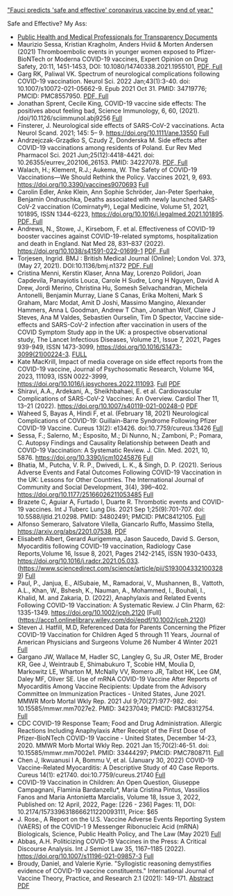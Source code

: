 ["Fauci predicts 'safe and effective' coronavirus vaccine by end of year."](https://www.nbcnews.com/news/us-news/fauci-predicts-safe-effective-coronavirus-vaccine-end-year-n1239055)

Safe and Effective? My Ass:

- [Public Health and Medical Professionals for Transparency Documents](https://phmpt.org/)
-  Maurizio Sessa, Kristian Kragholm, Anders Hviid & Morten Andersen (2021) Thromboembolic events in younger women exposed to Pfizer-BioNTech or Moderna COVID-19 vaccines, Expert Opinion on Drug Safety, 20:11, 1451-1453, DOI: 10.1080/14740338.2021.1955101, [PDF, Full](https://www.tandfonline.com/doi/epdf/10.1080/14740338.2021.1955101?needAccess=true&role=button)
- Garg RK, Paliwal VK. Spectrum of neurological complications following COVID-19 vaccination. Neurol Sci. 2022 Jan;43(1):3-40. doi: 10.1007/s10072-021-05662-9. Epub 2021 Oct 31. PMID: 34719776; PMCID: PMC8557950. [PDF, Full](https://link.springer.com/article/10.1007/s10072-021-05662-9)
- Jonathan Sprent, Cecile King, COVID-19 vaccine side effects: The positives about feeling bad, Science Immunology, 6, 60, (2021). /doi/10.1126/sciimmunol.abj9256 [Full](https://www.science.org/doi/10.1126/science.370.6520.1022)
-  Finsterer, J. Neurological side effects of SARS-CoV-2 vaccinations. Acta Neurol Scand. 2021; 145: 5– 9. https://doi.org/10.1111/ane.13550 [Full](https://onlinelibrary.wiley.com/doi/full/10.1111/ane.13550)
- Andrzejczak-Grządko S, Czudy Z, Donderska M. Side effects after COVID-19 vaccinations among residents of Poland. Eur Rev Med Pharmacol Sci. 2021 Jun;25(12):4418-4421. doi: 10.26355/eurrev_202106_26153. PMID: 34227078. [PDF, Full](https://www.researchgate.net/profile/Sylwia-Andrzejczak-Grzadko/publication/353044506_Side_effects_after_COVID-19_vaccinations_among_residents_of_Poland/links/60f2b3bffb568a7098b6951b/Side-effects-after-COVID-19-vaccinations-among-residents-of-Poland.pdf)
- Walach, H.; Klement, R.J.; Aukema, W. The Safety of COVID-19 Vaccinations—We Should Rethink the Policy. Vaccines 2021, 9, 693. https://doi.org/10.3390/vaccines9070693 [Full](https://www.mdpi.com/2076-393X/9/7/693/htm)
- Carolin Edler, Anke Klein, Ann Sophie Schröder, Jan-Peter Sperhake, Benjamin Ondruschka, Deaths associated with newly launched SARS-CoV-2 vaccination (Comirnaty®), Legal Medicine, Volume 51, 2021, 101895, ISSN 1344-6223, https://doi.org/10.1016/j.legalmed.2021.101895. [PDF, Full](https://www.sciencedirect.com/science/article/pii/S1344622321000596)
- Andrews, N., Stowe, J., Kirsebom, F. et al. Effectiveness of COVID-19 booster vaccines against COVID-19-related symptoms, hospitalization and death in England. Nat Med 28, 831–837 (2022). https://doi.org/10.1038/s41591-022-01699-1 [PDF, Full](https://www.nature.com/articles/s41591-022-01699-1.pdf)
- Torjesen, Ingrid.  BMJ : British Medical Journal (Online); London Vol. 373,  (May 27, 2021). DOI:10.1136/bmj.n1372 [PDF, Full](https://www.proquest.com/openview/c86c106b2df1b9a1568111543276a6e6/1?pq-origsite=gscholar&cbl=2043523)
- Cristina Menni, Kerstin Klaser, Anna May, Lorenzo Polidori, Joan Capdevila, Panayiotis Louca, Carole H Sudre, Long H Nguyen, David A Drew, Jordi Merino, Christina Hu, Somesh Selvachandran, Michela Antonelli, Benjamin Murray, Liane S Canas, Erika Molteni, Mark S Graham, Marc Modat, Amit D Joshi, Massimo Mangino, Alexander Hammers, Anna L Goodman, Andrew T Chan, Jonathan Wolf, Claire J Steves, Ana M Valdes, Sebastien Ourselin, Tim D Spector,
Vaccine side-effects and SARS-CoV-2 infection after vaccination in users of the COVID Symptom Study app in the UK: a prospective observational study, The Lancet Infectious Diseases, Volume 21, Issue 7, 2021, Pages 939-949, ISSN 1473-3099, https://doi.org/10.1016/S1473-3099(21)00224-3. [FULL](https://www.sciencedirect.com/science/article/pii/S1473309921002243)
- Kate MacKrill, Impact of media coverage on side effect reports from the COVID-19 vaccine, Journal of Psychosomatic Research, Volume 164, 2023, 111093, ISSN 0022-3999, https://doi.org/10.1016/j.jpsychores.2022.111093. [Full](https://www.sciencedirect.com/science/article/pii/S0022399922003786) [PDF](https://reader.elsevier.com/reader/sd/pii/S0022399922003786?token=5C7BC7A1B96C6EF9527275C787B6EF251C10C03E96D79E3A09B27A852971606E330A460723AFDC9DD70620A52BABBD57&originRegion=us-east-1&originCreation=20221231163412)
- Shiravi, A.A., Ardekani, A., Sheikhbahaei, E. et al. Cardiovascular Complications of SARS-CoV-2 Vaccines: An Overview. Cardiol Ther 11, 13–21 (2022). https://doi.org/10.1007/s40119-021-00248-0 [PDF](https://link.springer.com/content/pdf/10.1007/s40119-021-00248-0.pdf?pdf=button%20sticky)
- Waheed S, Bayas A, Hindi F, et al. (February 18, 2021) Neurological Complications of COVID-19: Guillain-Barre Syndrome Following Pfizer COVID-19 Vaccine. Cureus 13(2): e13426. doi:10.7759/cureus.13426 [Full](https://www.cureus.com/articles/52295-neurological-complications-of-covid-19-gu%C3%A2%E2%82%AC%C2%A6)
- Sessa, F.; Salerno, M.; Esposito, M.; Di Nunno, N.; Zamboni, P.; Pomara, C. Autopsy Findings and Causality Relationship between Death and COVID-19 Vaccination: A Systematic Review. J. Clin. Med. 2021, 10, 5876. https://doi.org/10.3390/jcm10245876 [Full](https://www.mdpi.com/2077-0383/10/24/5876)
- Bhatia, M., Putcha, V. R. P., Dwivedi, L. K., & Singh, D. P. (2021). Serious Adverse Events and Fatal Outcomes Following COVID-19 Vaccination in the UK: Lessons for Other Countries. The International Journal of Community and Social Development, 3(4), 396–402. https://doi.org/10.1177/25166026211053485 [Full](https://journals.sagepub.com/doi/full/10.1177/25166026211053485)
- Brazete C, Aguiar A, Furtado I, Duarte R. Thrombotic events and COVID-19 vaccines. Int J Tuberc Lung Dis. 2021 Sep 1;25(9):701-707. doi: 10.5588/ijtld.21.0298. PMID: 34802491; PMCID: PMC8412105. [Full](https://www.ingentaconnect.com/content/iuatld/ijtld/2021/00000025/00000009/art00007)
- Alfonso Semeraro, Salvatore Vilella, Giancarlo Ruffo, Massimo Stella, https://arxiv.org/abs/2201.07538, [PDF](https://arxiv.org/pdf/2201.07538.pdf)
- Elisabeth Albert, Gerard Aurigemma, Jason Saucedo, David S. Gerson, Myocarditis following COVID-19 vaccination, Radiology Case Reports,Volume 16, Issue 8, 2021, Pages 2142-2145, ISSN 1930-0433, https://doi.org/10.1016/j.radcr.2021.05.033. (https://www.sciencedirect.com/science/article/pii/S1930043321003289) [Full](https://www.sciencedirect.com/sdfe/reader/pii/S1930043321003289/pdf)
- Paul, P., Janjua, E., AlSubaie, M., Ramadorai, V., Mushannen, B., Vattoth, A.L., Khan, W., Bshesh, K., Nauman, A., Mohammed, I., Bouhali, I., Khalid, M. and Zakaria, D. (2022), Anaphylaxis and Related Events Following COVID-19 Vaccination: A Systematic Review. J Clin Pharm, 62: 1335-1349. https://doi.org/10.1002/jcph.2120 [Full] (https://accp1.onlinelibrary.wiley.com/doi/epdf/10.1002/jcph.2120)
- Steven J. Hatfill, M.D, Referenced Data for Parents Concerning the Pfizer COVID-19 Vaccination for Children Aged 5 through 11 Years, Journal of American Physicians and Surgeons Volume 26 Number 4 Winter 2021 [Full](https://jpands.org/vol26no4/hatfill.pdf)
- Gargano JW, Wallace M, Hadler SC, Langley G, Su JR, Oster ME, Broder KR, Gee J, Weintraub E, Shimabukuro T, Scobie HM, Moulia D, Markowitz LE, Wharton M, McNally VV, Romero JR, Talbot HK, Lee GM, Daley MF, Oliver SE. Use of mRNA COVID-19 Vaccine After Reports of Myocarditis Among Vaccine Recipients: Update from the Advisory Committee on Immunization Practices - United States, June 2021. MMWR Morb Mortal Wkly Rep. 2021 Jul 9;70(27):977-982. doi: 10.15585/mmwr.mm7027e2. PMID: 34237049; PMCID: PMC8312754. [Full](https://www.ncbi.nlm.nih.gov/pmc/articles/PMC8312754/)
- CDC COVID-19 Response Team; Food and Drug Administration. Allergic Reactions Including Anaphylaxis After Receipt of the First Dose of Pfizer-BioNTech COVID-19 Vaccine - United States, December 14-23, 2020. MMWR Morb Mortal Wkly Rep. 2021 Jan 15;70(2):46-51. doi: 10.15585/mmwr.mm7002e1. PMID: 33444297; PMCID: PMC7808711. [Full](https://www.ncbi.nlm.nih.gov/pmc/articles/PMC7808711/)
- Chen J, Ikwuanusi I A, Bommu V, et al. (January 30, 2022) COVID-19 Vaccine-Related Myocarditis: A Descriptive Study of 40 Case Reports. Cureus 14(1): e21740. doi:10.7759/cureus.21740 [Full](https://www.cureus.com/articles/84223-covid-19-vaccine-related-myocarditis-a-descriptive-study-of-40-case-reports)
- COVID-19 Vaccination in Children: An Open Question, Giuseppe Campagnani, Flaminia Bardanzellu*, Maria Cristina Pintus, Vassilios Fanos and Maria Antonietta Marcialis, Volume 18, Issue 3, 2022, Published on: 12 April, 2022, Page: [226 - 236] Pages: 11, DOI: 10.2174/1573396318666211220093111, Price: $65
- J. Rose., A Report on the U.S. Vaccine Adverse Events Reporting System (VAERS) of the COVID-1 9 Messenger Ribonucleic Acid (mRNA) Biologicals, Science, Public Health Policy, and The Law (May 2021) [Full](https://cf5e727d-d02d-4d71-89ff-9fe2d3ad957f.filesusr.com/ugd/adf864_a0a813acbfdc4534a8cb50cf85193d49.pdf)
- Abbas, A.H. Politicizing COVID-19 Vaccines in the Press: A Critical Discourse Analysis. Int J Semiot Law 35, 1167–1185 (2022). https://doi.org/10.1007/s11196-021-09857-3 [Full](https://link.springer.com/article/10.1007/s11196-021-09857-3)
- Broudy, Daniel, and Valerie Kyrie. "Syllogistic reasoning demystifies evidence of COVID-19 vaccine constituents." International Journal of Vaccine Theory, Practice, and Research 2.1 (2021): 149-171. [Abstract](https://ijvtpr.com/index.php/IJVTPR/article/view/32) [PDF](https://www.researchgate.net/publication/357003131_Syllogistic_Reasoning_Demystifies_Evidence_of_COVID-19_Vaccine_Constituents)

